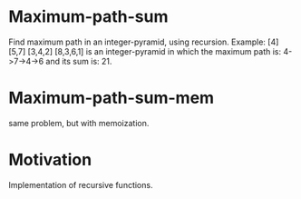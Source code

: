 # Maximum-path-sum
Find maximum path in an integer-pyramid, using recursion.
Example: 
              [4]
             [5,7]
            [3,4,2]
           [8,3,6,1]
is an integer-pyramid in which the maximum path is: 4->7->4->6 and its sum is: 21.

# Maximum-path-sum-mem
same problem, but with memoization.

# Motivation
Implementation of recursive functions.

